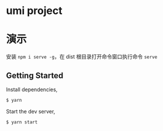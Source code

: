 # umi project

# 演示
安装 `npm i serve -g`，在 dist 根目录打开命令窗口执行命令 `serve`

## Getting Started

Install dependencies,

```bash
$ yarn
```

Start the dev server,

```bash
$ yarn start
```
